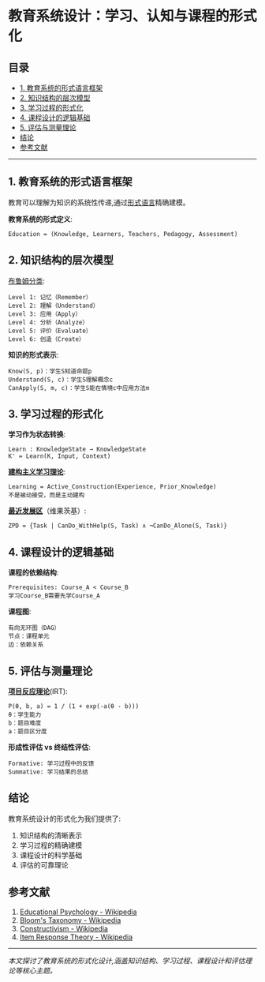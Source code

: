# 教育系统设计：学习、认知与课程的形式化

## 目录

- [1. 教育系统的形式语言框架](#1-教育系统的形式语言框架)
- [2. 知识结构的层次模型](#2-知识结构的层次模型)
- [3. 学习过程的形式化](#3-学习过程的形式化)
- [4. 课程设计的逻辑基础](#4-课程设计的逻辑基础)
- [5. 评估与测量理论](#5-评估与测量理论)
- [结论](#结论)
- [参考文献](#参考文献)

---

## 1. 教育系统的形式语言框架

教育可以理解为知识的系统性传递,通过[形式语言](https://en.wikipedia.org/wiki/Formal_language)精确建模。

**教育系统的形式定义**:
```
Education = (Knowledge, Learners, Teachers, Pedagogy, Assessment)
```

## 2. 知识结构的层次模型

[布鲁姆分类](https://en.wikipedia.org/wiki/Bloom%27s_taxonomy):
```
Level 1: 记忆（Remember）
Level 2: 理解（Understand）
Level 3: 应用（Apply）
Level 4: 分析（Analyze）
Level 5: 评价（Evaluate）
Level 6: 创造（Create）
```

**知识的形式表示**:
```
Know(S, p)：学生S知道命题p
Understand(S, c)：学生S理解概念c
CanApply(S, m, c)：学生S能在情境c中应用方法m
```

## 3. 学习过程的形式化

**学习作为状态转换**:
```
Learn : KnowledgeState → KnowledgeState
K' = Learn(K, Input, Context)
```

**[建构主义学习理论](https://en.wikipedia.org/wiki/Constructivism_(philosophy_of_education))**:
```
Learning = Active_Construction(Experience, Prior_Knowledge)
不是被动接受，而是主动建构
```

**[最近发展区](https://en.wikipedia.org/wiki/Zone_of_proximal_development)**（维果茨基）:
```
ZPD = {Task | CanDo_WithHelp(S, Task) ∧ ¬CanDo_Alone(S, Task)}
```

## 4. 课程设计的逻辑基础

**课程的依赖结构**:
```
Prerequisites: Course_A < Course_B
学习Course_B需要先学Course_A
```

**课程图**:
```
有向无环图（DAG）
节点：课程单元
边：依赖关系
```

## 5. 评估与测量理论

**[项目反应理论](https://en.wikipedia.org/wiki/Item_response_theory)**(IRT):
```
P(θ, b, a) = 1 / (1 + exp(-a(θ - b)))
θ：学生能力
b：题目难度
a：题目区分度
```

**形成性评估 vs 终结性评估**:
```
Formative: 学习过程中的反馈
Summative: 学习结果的总结
```

## 结论

教育系统设计的形式化为我们提供了:
1. 知识结构的清晰表示
2. 学习过程的精确建模
3. 课程设计的科学基础
4. 评估的可靠理论

## 参考文献

1. [Educational Psychology - Wikipedia](https://en.wikipedia.org/wiki/Educational_psychology)
2. [Bloom's Taxonomy - Wikipedia](https://en.wikipedia.org/wiki/Bloom%27s_taxonomy)
3. [Constructivism - Wikipedia](https://en.wikipedia.org/wiki/Constructivism_(philosophy_of_education))
4. [Item Response Theory - Wikipedia](https://en.wikipedia.org/wiki/Item_response_theory)

---

*本文探讨了教育系统的形式化设计,涵盖知识结构、学习过程、课程设计和评估理论等核心主题。*

